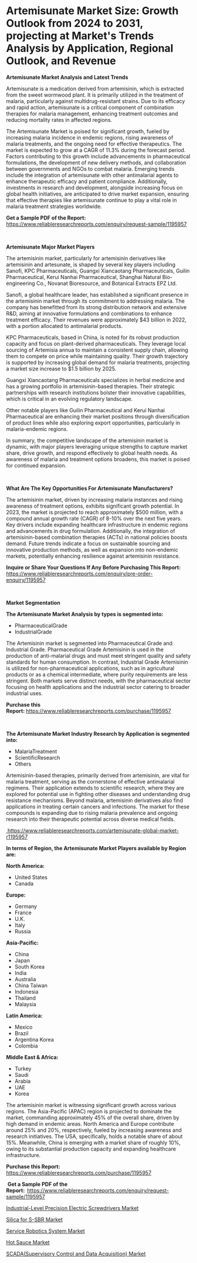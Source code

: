 <p><h1>Artemisunate Market Size: Growth Outlook from 2024 to 2031, projecting at Market's Trends Analysis by Application, Regional Outlook, and Revenue</h1></p><p><strong>Artemisunate Market Analysis and Latest Trends</strong></p>
<p><p>Artemisunate is a medication derived from artemisinin, which is extracted from the sweet wormwood plant. It is primarily utilized in the treatment of malaria, particularly against multidrug-resistant strains. Due to its efficacy and rapid action, artemisunate is a critical component of combination therapies for malaria management, enhancing treatment outcomes and reducing mortality rates in affected regions.</p><p>The Artemisunate Market is poised for significant growth, fueled by increasing malaria incidence in endemic regions, rising awareness of malaria treatments, and the ongoing need for effective therapeutics. The market is expected to grow at a CAGR of 11.3% during the forecast period. Factors contributing to this growth include advancements in pharmaceutical formulations, the development of new delivery methods, and collaboration between governments and NGOs to combat malaria. Emerging trends include the integration of artemisunate with other antimalarial agents to enhance therapeutic efficacy and patient compliance. Additionally, investments in research and development, alongside increasing focus on global health initiatives, are anticipated to drive market expansion, ensuring that effective therapies like artemisunate continue to play a vital role in malaria treatment strategies worldwide.</p></p>
<p><strong>Get a Sample PDF of the Report:&nbsp;</strong> <a href="https://www.reliableresearchreports.com/enquiry/request-sample/1195957?utm_campaign=12&utm_medium=2&utm_source=Github&utm_content=ia&utm_term=29102024&utm_id=artemisunate">https://www.reliableresearchreports.com/enquiry/request-sample/1195957</a></p>
<p>&nbsp;</p>
<p><strong>Artemisunate Major Market Players</strong></p>
<p><p>The artemisinin market, particularly for artemisinin derivatives like artemisinin and artesunate, is shaped by several key players including Sanofi, KPC Pharmaceuticals, Guangxi Xiancaotang Pharmaceuticals, Guilin Pharmaceutical, Kerui Nanhai Pharmaceutical, Shanghai Natural Bio-engineering Co., Novanat Bioresource, and Botanical Extracts EPZ Ltd.</p><p>Sanofi, a global healthcare leader, has established a significant presence in the artemisinin market through its commitment to addressing malaria. The company has benefitted from its strong distribution network and extensive R&D, aiming at innovative formulations and combinations to enhance treatment efficacy. Their revenues were approximately $43 billion in 2022, with a portion allocated to antimalarial products.</p><p>KPC Pharmaceuticals, based in China, is noted for its robust production capacity and focus on plant-derived pharmaceuticals. They leverage local sourcing of Artemisia annua to maintain a consistent supply chain, allowing them to compete on price while maintaining quality. Their growth trajectory is supported by increasing global demand for malaria treatments, projecting a market size increase to $1.5 billion by 2025.</p><p>Guangxi Xiancaotang Pharmaceuticals specializes in herbal medicine and has a growing portfolio in artemisinin-based therapies. Their strategic partnerships with research institutions bolster their innovative capabilities, which is critical in an evolving regulatory landscape.</p><p>Other notable players like Guilin Pharmaceutical and Kerui Nanhai Pharmaceutical are enhancing their market positions through diversification of product lines while also exploring export opportunities, particularly in malaria-endemic regions.</p><p>In summary, the competitive landscape of the artemisinin market is dynamic, with major players leveraging unique strengths to capture market share, drive growth, and respond effectively to global health needs. As awareness of malaria and treatment options broadens, this market is poised for continued expansion.</p></p>
<p>&nbsp;</p>
<p><strong>What Are The Key Opportunities For Artemisunate Manufacturers?</strong></p>
<p><p>The artemisinin market, driven by increasing malaria instances and rising awareness of treatment options, exhibits significant growth potential. In 2023, the market is projected to reach approximately $500 million, with a compound annual growth rate (CAGR) of 8-10% over the next five years. Key drivers include expanding healthcare infrastructure in endemic regions and advancements in drug formulation. Additionally, the integration of artemisinin-based combination therapies (ACTs) in national policies boosts demand. Future trends indicate a focus on sustainable sourcing and innovative production methods, as well as expansion into non-endemic markets, potentially enhancing resilience against artemisinin resistance.</p></p>
<p><strong>Inquire or Share Your Questions If Any Before Purchasing This Report:</strong> <a href="https://www.reliableresearchreports.com/enquiry/pre-order-enquiry/1195957?utm_campaign=12&utm_medium=2&utm_source=Github&utm_content=ia&utm_term=29102024&utm_id=artemisunate">https://www.reliableresearchreports.com/enquiry/pre-order-enquiry/1195957</a></p>
<p>&nbsp;</p>
<p><strong>Market Segmentation</strong></p>
<p><strong>The Artemisunate Market Analysis by types is segmented into:</strong></p>
<p><ul><li>PharmaceuticalGrade</li><li>IndustrialGrade</li></ul></p>
<p><p>The Artemisinin market is segmented into Pharmaceutical Grade and Industrial Grade. Pharmaceutical Grade Artemisinin is used in the production of anti-malarial drugs and must meet stringent quality and safety standards for human consumption. In contrast, Industrial Grade Artemisinin is utilized for non-pharmaceutical applications, such as in agricultural products or as a chemical intermediate, where purity requirements are less stringent. Both markets serve distinct needs, with the pharmaceutical sector focusing on health applications and the industrial sector catering to broader industrial uses.</p></p>
<p><strong>Purchase this Report:&nbsp;</strong><a href="https://www.reliableresearchreports.com/purchase/1195957?utm_campaign=12&utm_medium=2&utm_source=Github&utm_content=ia&utm_term=29102024&utm_id=artemisunate">https://www.reliableresearchreports.com/purchase/1195957</a></p>
<p>&nbsp;</p>
<p><strong>The Artemisunate Market Industry Research by Application is segmented into:</strong></p>
<p><ul><li>MalariaTreatment</li><li>ScientificResearch</li><li>Others</li></ul></p>
<p><p>Artemisinin-based therapies, primarily derived from artemisinin, are vital for malaria treatment, serving as the cornerstone of effective antimalarial regimens. Their application extends to scientific research, where they are explored for potential use in fighting other diseases and understanding drug resistance mechanisms. Beyond malaria, artemisinin derivatives also find applications in treating certain cancers and infections. The market for these compounds is expanding due to rising malaria prevalence and ongoing research into their therapeutic potential across diverse medical fields.</p></p>
<p><a href="https://www.reliableresearchreports.com/artemisunate-global-market-r1195957?utm_campaign=12&utm_medium=2&utm_source=Github&utm_content=ia&utm_term=29102024&utm_id=artemisunate">&nbsp;https://www.reliableresearchreports.com/artemisunate-global-market-r1195957</a></p>
<p><strong>In terms of Region, the Artemisunate Market Players available by Region are:</strong></p>
<p>
    <p> <strong> North America: </strong>
        <ul>
            <li>United States</li>
            <li>Canada</li>
        </ul>
        </p> 
    <p> <strong> Europe: </strong>
        <ul>
            <li>Germany</li>
            <li>France</li>
            <li>U.K.</li>
            <li>Italy</li>
            <li>Russia</li>
        </ul>
        </p> 
    <p> <strong> Asia-Pacific: </strong>
        <ul>
            <li>China</li>
            <li>Japan</li>
            <li>South Korea</li>
            <li>India</li>
            <li>Australia</li>
            <li>China Taiwan</li>
            <li>Indonesia</li>
            <li>Thailand</li>
            <li>Malaysia</li>
        </ul>
        </p> 
    <p> <strong> Latin America: </strong>
        <ul>
            <li>Mexico</li>
            <li>Brazil</li>
            <li>Argentina Korea</li>
            <li>Colombia</li>
        </ul>
        </p> 
    <p> <strong> Middle East & Africa: </strong>
        <ul>
            <li>Turkey</li>
            <li>Saudi</li>
            <li>Arabia</li>
            <li>UAE</li>
            <li>Korea</li>
        </ul>
    </p>
    </p>
<p><p>The artemisinin market is witnessing significant growth across various regions. The Asia-Pacific (APAC) region is projected to dominate the market, commanding approximately 45% of the overall share, driven by high demand in endemic areas. North America and Europe contribute around 25% and 20%, respectively, fueled by increasing awareness and research initiatives. The USA, specifically, holds a notable share of about 15%. Meanwhile, China is emerging with a market share of roughly 10%, owing to its substantial production capacity and expanding healthcare infrastructure.</p></p>
<p><strong>Purchase this Report: </strong><a href="https://www.reliableresearchreports.com/purchase/1195957?utm_campaign=12&utm_medium=2&utm_source=Github&utm_content=ia&utm_term=29102024&utm_id=artemisunate">https://www.reliableresearchreports.com/purchase/1195957</a></p>
<p>&nbsp;<strong>Get a Sample PDF of the Report:&nbsp;&nbsp;</strong><a href="https://www.reliableresearchreports.com/enquiry/request-sample/1195957?utm_campaign=12&utm_medium=2&utm_source=Github&utm_content=ia&utm_term=29102024&utm_id=artemisunate">https://www.reliableresearchreports.com/enquiry/request-sample/1195957</a></p>
<p><strong></strong></p>
<p><p><a href="https://github.com/shauntarfpso/Market-Research-Report-List-1/blob/main/industrial-level-precision-electric-screwdrivers-market.md?utm_campaign=12&utm_medium=2&utm_source=Github&utm_content=ia&utm_term=29102024&utm_id=artemisunate">Industrial-Level Precision Electric Screwdrivers Market</a></p><p><a href="https://github.com/GenaGaines34/Market-Research-Report-List-1/blob/main/silica-for-s-sbr-market.md?utm_campaign=12&utm_medium=2&utm_source=Github&utm_content=ia&utm_term=29102024&utm_id=artemisunate">Silica for S-SBR Market</a></p><p><a href="https://issuu.com/reportprime-2/docs/service-robotics-system-market-size_96add00ce336c0?utm_campaign=12&utm_medium=2&utm_source=Github&utm_content=ia&utm_term=29102024&utm_id=artemisunate">Service Robotics System Market</a></p><p><a href="https://www.linkedin.com/pulse/hot-sauce-market-analysis-report-global-insights-region-type-6qxbf?utm_campaign=12&utm_medium=2&utm_source=Github&utm_content=ia&utm_term=29102024&utm_id=artemisunate">Hot Sauce Market</a></p><p><a href="https://issuu.com/reportprime-2/docs/scadasupervisory-control-and-data-a_ee477906deff51?utm_campaign=12&utm_medium=2&utm_source=Github&utm_content=ia&utm_term=29102024&utm_id=artemisunate">SCADA(Supervisory Control and Data Acquisition) Market</a></p></p>
